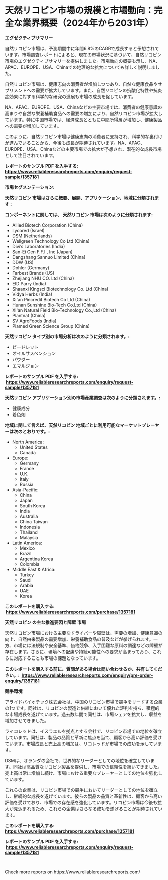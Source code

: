 <p><h1>天然リコピン市場の規模と市場動向：完全な業界概要（2024年から2031年）</h1></p><p><strong>エグゼクティブサマリー</strong></p>
<p><p>自然リコピン市場は、予測期間中に年間6.8%のCAGRで成長すると予想されています。市場調査レポートによると、現在の市場状況に基づいて、自然リコピン市場のエグゼクティブサマリーを提供しました。市場動向の概要も示し、NA、APAC、EUROPE、USA、Chinaでの地理的な拡大についても詳しく説明しました。</p><p>自然リコピン市場は、健康志向の消費者が増加しつつあり、自然な健康食品やサプリメントへの需要が拡大しています。また、自然リコピンの抗酸化特性や抗炎症効果に対する科学的な研究の進展も市場の成長を促しています。</p><p>NA、APAC、EUROPE、USA、Chinaなどの主要市場では、消費者の健康意識の高まりや自然な栄養補助食品への需要の増加により、自然リコピン市場が拡大しています。特に中国市場では、経済成長とともに中間所得層が増加し、健康製品への需要が増加しています。</p><p>このように、自然リコピン市場は健康志向の消費者に支持され、科学的な裏付けが進んでいることから、今後も成長が期待されています。NA、APAC、EUROPE、USA、Chinaなどの主要市場での拡大が予想され、潜在的な成長市場として注目されています。</p></p>
<p><strong>レポートのサンプル PDF を入手する: <a href="https://www.reliableresearchreports.com/enquiry/request-sample/1357181">https://www.reliableresearchreports.com/enquiry/request-sample/1357181</a></strong></p>
<p><strong>市場セグメンテーション:</strong></p>
<p><strong> 天然リコピン 市場はさらに概要、展開、アプリケーション、地域に分類されます :</strong></p>
<p><strong>コンポーネントに関しては、 天然リコピン 市場は次のように分類されます: &nbsp;</strong></p>
<p><ul><li>Allied Biotech Corporation (China)</li><li>Lycored (Israel)</li><li>DSM (Netherlands)</li><li>Wellgreen Technology Co Ltd (China)</li><li>Divi’s Laboratories (India)</li><li>San-Ei Gen F.F.I., Inc (Japan)</li><li>Dangshang Sannuo Limited (China)</li><li>DDW (US)</li><li>Dohler (Germany)</li><li>Farbest Brands (US)</li><li>Zhejiang NHU CO. Ltd (China)</li><li>EID Parry (India)</li><li>Shaanxi Kingsci Biotechnology Co. Ltd (China)</li><li>Vidya Herbs (India)</li><li>Xi'an Pincredit Biotech Co Ltd (China)</li><li>Hunan Sunshine Bio-Tech Co.Ltd (China)</li><li>Xi'an Natural Field Bio-Technology Co.,Ltd (China)</li><li>Plantnat (China)</li><li>SV AgroFoods (India)</li><li>Plamed Green Science Group (China)</li></ul></p>
<p><strong> 天然リコピン タイプ別の市場分析は次のように分類されます。:</strong></p>
<p><ul><li>ビードレット</li><li>オイルサスペンション</li><li>パウダー</li><li>エマルジョン</li></ul></p>
<p><strong>レポートのサンプル PDF を入手する: &nbsp;<a href="https://www.reliableresearchreports.com/enquiry/request-sample/1357181">https://www.reliableresearchreports.com/enquiry/request-sample/1357181</a></strong></p>
<p><strong> 天然リコピン アプリケーション別の市場産業調査は次のように分類されます。:</strong></p>
<p><ul><li>健康成分</li><li>着色剤</li></ul></p>
<p><strong>地域に関して言えば、天然リコピン 地域ごとに利用可能なマーケットプレーヤーは次のとおりです。:</strong></p>
<p><ul>
    <li>
        North America:
        <ul>
            <li>United States</li>
            <li>Canada</li>
        </ul>
    </li>
    <li>
        Europe:
        <ul>
            <li>Germany</li>
            <li>France</li>
            <li>U.K.</li>
            <li>Italy</li>
            <li>Russia</li>
        </ul>
    </li>
    <li>
        Asia-Pacific:
        <ul>
            <li>China</li>
            <li>Japan</li>
            <li>South Korea</li>
            <li>India</li>
            <li>Australia</li>
            <li>China Taiwan</li>
            <li>Indonesia</li>
            <li>Thailand</li>
            <li>Malaysia</li>
        </ul>
    </li>
    <li>
        Latin America:
        <ul>
            <li>Mexico</li>
            <li>Brazil</li>
            <li>Argentina Korea</li>
            <li>Colombia</li>
        </ul>
    </li>
    <li>
        Middle East & Africa:
        <ul>
            <li>Turkey</li>
            <li>Saudi</li>
            <li>Arabia</li>
            <li>UAE</li>
            <li>Korea</li>
        </ul>
    </li>
    </ul></p>
<p><strong>このレポートを購入する: &nbsp;<a href="https://www.reliableresearchreports.com/purchase/1357181">https://www.reliableresearchreports.com/purchase/1357181</a></strong></p>
<p><strong>天然リコピン の主な推進要因と障壁 市場</strong></p>
<p><p>天然リコピン市場における主要なドライバーや障壁は、需要の増加、健康意識の向上、自然由来製品の需要増加、栄養補助食品の普及などが挙げられます。一方、市場には法規制や安全基準、価格競争、入手困難な原料の調達などの障壁が存在します。さらに、環境への配慮や持続可能性への要求が高まっており、これらに対応することも市場の課題となっています。</p></p>
<p><strong>このレポートを購入する前に、質問がある場合は問い合わせるか、共有してください。:&nbsp; <a href="https://www.reliableresearchreports.com/enquiry/pre-order-enquiry/1357181">https://www.reliableresearchreports.com/enquiry/pre-order-enquiry/1357181</a></strong></p>
<p><strong>競争環境</strong></p>
<p><p>アライドバイオテック株式会社は、中国のリコピン市場で競争をリードする企業の1つです。同社は、リコピンの製造と供給において優れた評判を持ち、積極的な市場成長を遂げています。過去数年間で同社は、市場シェアを拡大し、収益を増加させてきました。</p><p>ライコレッドは、イスラエルを拠点とする会社で、リコピン市場での地位を確立しています。同社は、製品の品質と革新に焦点を当て、顧客から高い評価を受けています。市場成長と売上高の増加は、リコレッドが市場での成功を示しています。</p><p>DSMは、オランダの会社で、世界的なリーダーとしての地位を確立しています。同社は高品質なリコピン製品を提供し、市場での信頼性を築いてきました。売上高は常に増加し続け、市場における重要なプレーヤーとしての地位を強化しています。</p><p>これらの企業は、リコピン市場での競争においてリーダーとしての地位を確立し、継続的な成長を遂げています。彼らの製品の品質と革新性は、顧客から高い評価を受けており、市場での存在感を強化しています。リコピン市場は今後も拡大が見込まれるため、これらの企業はさらなる成功を遂げることが期待されています。</p></p>
<p><strong>このレポートを購入する: &nbsp; <a href="https://www.reliableresearchreports.com/purchase/1357181">https://www.reliableresearchreports.com/purchase/1357181</a></strong></p>
<p><strong>レポートのサンプル PDF を入手する: &nbsp;<a href="https://www.reliableresearchreports.com/enquiry/request-sample/1357181">https://www.reliableresearchreports.com/enquiry/request-sample/1357181</a></strong><strong></strong></p>
<p>&nbsp;</p>
<p>Check more reports on https://www.reliableresearchreports.com/</p>